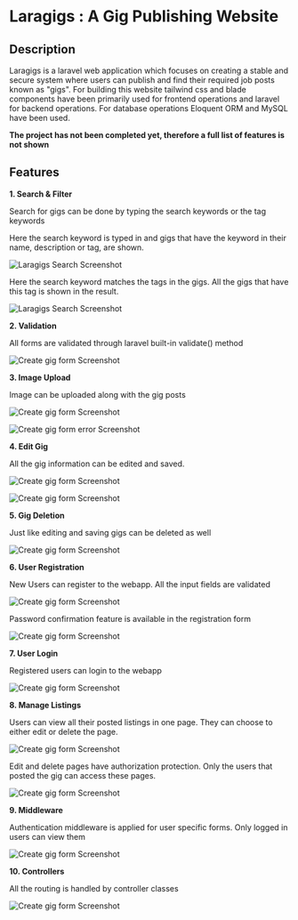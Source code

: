 # Laragigs : A Gig Publishing Website

## Description

Laragigs is a laravel web application which focuses on creating a stable and secure system where users can publish and find their required job posts known as "gigs". For building this website tailwind css and blade components have been primarily used for frontend operations and laravel for backend operations. For database operations Eloquent ORM and MySQL have been used. 

**The project has not been completed yet, therefore a full list of features is not shown**

## Features

**1. Search & Filter**

Search for gigs can be done by typing the search keywords or the tag keywords

Here the search keyword is typed in and gigs that have the keyword in their name, description or tag, are shown.

![Laragigs Search Screenshot](Readme%20Attachments/search-1.png)

Here the search keyword matches the tags in the gigs. All the gigs that have this tag is shown in the result.

![Laragigs Search Screenshot](Readme%20Attachments/search-3.png)



**2. Validation**

All forms are validated through laravel built-in validate() method

![Create gig form Screenshot](Readme%20Attachments/validate-1.png)



**3. Image Upload**

Image can be uploaded along with the gig posts

![Create gig form Screenshot](Readme%20Attachments/file-1.png)

![Create gig form error Screenshot](Readme%20Attachments/file-2.png) 


**4. Edit Gig**

All the gig information can be edited and saved. 

![Create gig form Screenshot](Readme%20Attachments/edit-2.png)

![Create gig form Screenshot](Readme%20Attachments/edit-1.png)


**5. Gig Deletion**

Just like editing and saving gigs can be deleted as well

![Create gig form Screenshot](Readme%20Attachments/edit-2.png)

**6. User Registration**

New Users can register to the webapp. All the input fields are validated

![Create gig form Screenshot](Readme%20Attachments/reg-1.png)


Password confirmation feature is available in the registration form

![Create gig form Screenshot](Readme%20Attachments/reg-2.png)


**7. User Login**

Registered users can login to the webapp

![Create gig form Screenshot](Readme%20Attachments/login-1.png)


**8. Manage Listings**

Users can view all their posted listings in one page. They can choose to either edit or delete the page.

![Create gig form Screenshot](Readme%20Attachments/manage-1.png)

Edit and delete pages have authorization protection. Only the users that posted the gig can access these pages.

![Create gig form Screenshot](Readme%20Attachments/auth-1.png)

**9. Middleware**

Authentication middleware is applied for user specific forms. Only logged in users can view them

![Create gig form Screenshot](Readme%20Attachments/mid-1.png)

**10. Controllers**

All the routing is handled by controller classes

![Create gig form Screenshot](Readme%20Attachments/controller.png)







